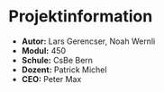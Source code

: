 # Projektinformation

- **Autor:** Lars Gerencser, Noah Wernli
- **Modul:** 450
- **Schule:** CsBe Bern
- **Dozent:** Patrick Michel
- **CEO:** Peter Max



